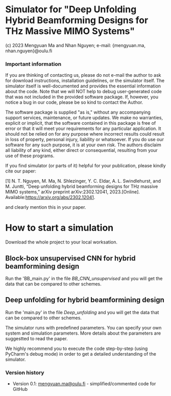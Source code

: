 # Simulator for "Deep Unfolding Hybrid Beamforming Designs for THz Massive MIMO Systems"
(c) 2023 Mengyuan Ma and Nhan Nguyen;
e-mail: {mengyuan.ma, nhan.nguyen}@oulu.fi

### Important information

If you are thinking of contacting us, please do not e-mail the author to ask for download instructions, installation guidelines, or the simulator itself. The simulator itself is well-documented and provides the essential information about the code. Note that we will NOT help to debug user-generated code that was not included in the provided software package. If, however, you notice a bug in our code, please be so kind to contact the Author.

The software package is supplied "as is," without any accompanying support services, maintenance, or future updates. We make no warranties, explicit or implicit, that the software contained in this package is free of error or that it will meet your requirements for any particular application. It should not be relied on for any purpose where incorrect results could result in loss of property, personal injury, liability or whatsoever. If you do use our software for any such purpose, it is at your own risk. The authors disclaim all liability of any kind, either direct or consequential, resulting from your use of these programs.

If you find simulator (or parts of it) helpful for your publication, please kindly cite our paper:

[1] N. T. Nguyen, M. Ma, N. Shlezinger, Y. C. Eldar, A. L. Swindlehurst, and M. Juntti, “Deep unfolding hybrid beamforming designs for THz massive MIMO systems,” arXiv preprint arXiv:2302.12041, 2023.[Online]. Available:https://arxiv.org/abs/2302.12041.

and clearly mention this in your paper.

# How to start a simulation
Download the whole project to your local worksation.
## Block-box unsupervised CNN for hybrid beamformining design
Run the 'BB_main.py' in the file *BB_CNN_unsupervised* and you will get the data that can be compared to other schemes.

## Deep unfolding for  hybrid beamformining design
Run the 'main.py' in the file *Deep_unfolding* and you will get the data that can be compared to other schemes.



The simulator runs with predefined parameters. You can specify your own system and simulation parameters. More details about the parameters are suggestted to read the paper. 

We highly recommend you to execute the code step-by-step (using PyCharm's debug mode) in order to get a detailed understanding of the simulator.

### Version history
- Version 0.1: mengyuan.ma@oulu.fi - simplified/commented code for GitHub
